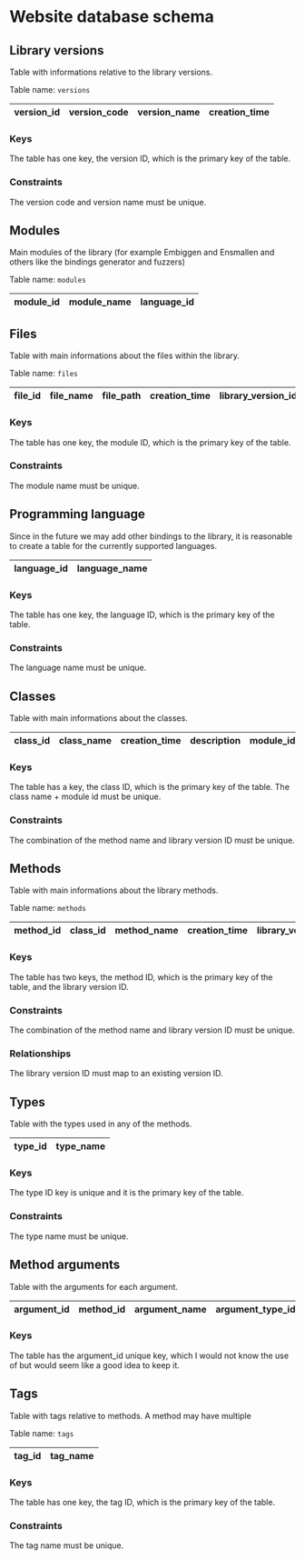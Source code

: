 # Website database schema

## Library versions
Table with informations relative to the library versions.

Table name: `versions`

| version_id | version_code | version_name | creation_time|
|------------|--------------|--------------|--------------|

### Keys
The table has one key, the version ID, which is the primary key of the table.

### Constraints
The version code and version name must be unique.

## Modules
Main modules of the library (for example Embiggen and Ensmallen and others like the bindings generator and fuzzers)

Table name: `modules`

| module_id | module_name| language_id |
|-----------|------------|-------------|


## Files
Table with main informations about the files within the library.

Table name: `files`

| file_id | file_name | file_path | creation_time | library_version_id | header | language_id | module_id |
|---------|-----------|-----------|---------------|--------------------|--------|-------------|-----------|

### Keys
The table has one key, the module ID, which is the primary key of the table.

### Constraints
The module name must be unique.

## Programming language
Since in the future we may add other bindings to the library, it is reasonable to create a table for the currently supported languages.

| language_id | language_name |
|-------------|---------------|

### Keys
The table has one key, the language ID, which is the primary key of the table.

### Constraints
The language name must be unique.

## Classes
Table with main informations about the classes.

| class_id | class_name | creation_time | description | module_id |
|----------|------------|---------------|-------------|-----------|

### Keys
The table has a key, the class ID, which is the primary key of the table. The class name + module id must be unique.

### Constraints
The combination of the method name and library version ID must be unique.

## Methods
Table with main informations about the library methods.

Table name: `methods`

| method_id | class_id | method_name | creation_time | library_version_id | description | return_type_id | row_number | module_id | human_test_coverage | fuzzer_test_coverage |
|-----------|----------|-------------|---------------|--------------------|-------------|----------------|------------|-----------|---------------------|----------------------|

### Keys
The table has two keys, the method ID, which is the primary key of the table, and the library version ID.

### Constraints
The combination of the method name and library version ID must be unique.

### Relationships
The library version ID must map to an existing version ID.

## Types
Table with the types used in any of the methods.

| type_id | type_name |
|---------|-----------|

### Keys
The type ID key is unique and it is the primary key of the table.

### Constraints
The type name must be unique.

## Method arguments
Table with the arguments for each argument.

| argument_id | method_id | argument_name | argument_type_id | description | default_value |
|-------------|-----------|---------------|------------------|-------------|---------------|

### Keys
The table has the argument_id unique key, which I would not know the use of but would seem like a good idea to keep it.

## Tags
Table with tags relative to methods. A method may have multiple 

Table name: `tags`

| tag_id | tag_name |
|--------|----------|

### Keys
The table has one key, the tag ID, which is the primary key of the table.

### Constraints
The tag name must be unique.
